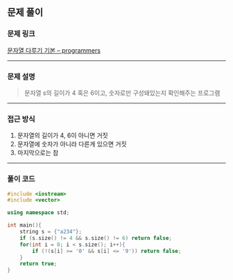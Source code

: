 ##  문제 풀이

###  문제 링크  
[문자열 다루기 기본 – programmers](https://school.programmers.co.kr/learn/courses/30/lessons/12918)

---

###  문제 설명  
> 문자열 s의 길이가 4 혹은 6이고, 숫자로만 구성돼있는지 확인해주는 프로그램

---

###  접근 방식  
1. 문자열의 길이가 4, 6이 아니면 거짓
2. 문자열에 숫자가 아니라 다른게 있으면 거짓
3. 마지막으로는 참
---

### 풀이 코드

```cpp
#include <iostream>
#include <vector>

using namespace std;

int main(){
    string s = {"a234"};
    if (s.size() != 4 && s.size() != 6) return false;
    for(int i = 0; i < s.size(); i++){
        if (!(s[i] >= '0' && s[i] <= '9')) return false;
    }
    return true;
}
```

